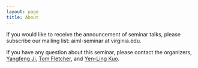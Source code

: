 ```yaml
---
layout: page
title: About
---
```


If you would like to receive the announcement of seminar talks, please subscribe our mailing list: aiml-seminar at virginia.edu. 

If you have any question about this seminar, please contact the organizers, [Yangfeng Ji](https://yangfengji.net/), [Tom Fletcher](https://engineering.virginia.edu/faculty/tom-fletcher), and [Yen-Ling Kuo](https://yenlingkuo.com/).
